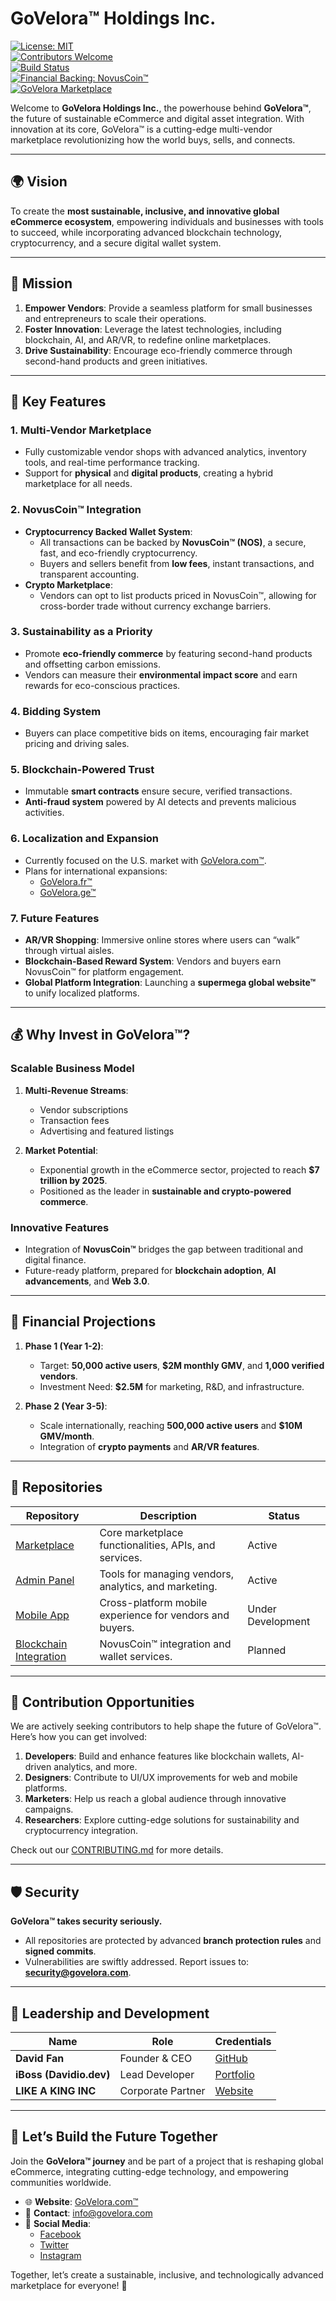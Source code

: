 # GoVelora™ Holdings Inc.  
[![License: MIT](https://img.shields.io/badge/License-MIT-blue.svg)](https://opensource.org/licenses/MIT)  
[![Contributors Welcome](https://img.shields.io/badge/Contributors-Welcome-brightgreen.svg)](https://github.com/GoVelora-Holdings-Inc/GoVelora/discussions)  
[![Build Status](https://img.shields.io/badge/Build-Passing-brightgreen)](#)  
[![Financial Backing: NovusCoin™](https://img.shields.io/badge/Backed-By%20NovusCoin™-gold)](#)  
[![GoVelora Marketplace](https://img.shields.io/badge/Marketplace-Live%20Soon-orange)](https://govelora.com)

Welcome to **GoVelora Holdings Inc.**, the powerhouse behind **GoVelora™**, the future of sustainable eCommerce and digital asset integration. With innovation at its core, GoVelora™ is a cutting-edge multi-vendor marketplace revolutionizing how the world buys, sells, and connects.

---

## 🌍 Vision  
To create the **most sustainable, inclusive, and innovative global eCommerce ecosystem**, empowering individuals and businesses with tools to succeed, while incorporating advanced blockchain technology, cryptocurrency, and a secure digital wallet system.  

---

## 🚀 Mission  
1. **Empower Vendors**: Provide a seamless platform for small businesses and entrepreneurs to scale their operations.  
2. **Foster Innovation**: Leverage the latest technologies, including blockchain, AI, and AR/VR, to redefine online marketplaces.  
3. **Drive Sustainability**: Encourage eco-friendly commerce through second-hand products and green initiatives.

---

## 🌟 Key Features  

### **1. Multi-Vendor Marketplace**  
- Fully customizable vendor shops with advanced analytics, inventory tools, and real-time performance tracking.  
- Support for **physical** and **digital products**, creating a hybrid marketplace for all needs.  

### **2. NovusCoin™ Integration**  
- **Cryptocurrency Backed Wallet System**:
  - All transactions can be backed by **NovusCoin™ (NOS)**, a secure, fast, and eco-friendly cryptocurrency.  
  - Buyers and sellers benefit from **low fees**, instant transactions, and transparent accounting.  
- **Crypto Marketplace**:
  - Vendors can opt to list products priced in NovusCoin™, allowing for cross-border trade without currency exchange barriers.  

### **3. Sustainability as a Priority**  
- Promote **eco-friendly commerce** by featuring second-hand products and offsetting carbon emissions.  
- Vendors can measure their **environmental impact score** and earn rewards for eco-conscious practices.  

### **4. Bidding System**  
- Buyers can place competitive bids on items, encouraging fair market pricing and driving sales.  

### **5. Blockchain-Powered Trust**  
- Immutable **smart contracts** ensure secure, verified transactions.  
- **Anti-fraud system** powered by AI detects and prevents malicious activities.  

### **6. Localization and Expansion**  
- Currently focused on the U.S. market with [GoVelora.com™](https://govelora.com).  
- Plans for international expansions:  
  - [GoVelora.fr™](https://govelora.fr)  
  - [GoVelora.ge™](https://govelora.ge)  

### **7. Future Features**  
- **AR/VR Shopping**: Immersive online stores where users can “walk” through virtual aisles.  
- **Blockchain-Based Reward System**: Vendors and buyers earn NovusCoin™ for platform engagement.  
- **Global Platform Integration**: Launching a **supermega global website™** to unify localized platforms.  

---

## 💰 Why Invest in GoVelora™?  

### **Scalable Business Model**  
1. **Multi-Revenue Streams**:  
   - Vendor subscriptions  
   - Transaction fees  
   - Advertising and featured listings  

2. **Market Potential**:  
   - Exponential growth in the eCommerce sector, projected to reach **$7 trillion by 2025**.  
   - Positioned as the leader in **sustainable and crypto-powered commerce**.  

### **Innovative Features**  
- Integration of **NovusCoin™** bridges the gap between traditional and digital finance.  
- Future-ready platform, prepared for **blockchain adoption**, **AI advancements**, and **Web 3.0**.  

---

## 🔑 Financial Projections  
1. **Phase 1 (Year 1-2)**:
   - Target: **50,000 active users**, **$2M monthly GMV**, and **1,000 verified vendors**.  
   - Investment Need: **$2.5M** for marketing, R&D, and infrastructure.  

2. **Phase 2 (Year 3-5)**:
   - Scale internationally, reaching **500,000 active users** and **$10M GMV/month**.  
   - Integration of **crypto payments** and **AR/VR features**.  

---

## 📂 Repositories  

| Repository            | Description                                                       | Status      |  
|-----------------------|-------------------------------------------------------------------|-------------|  
| [Marketplace](https://github.com/GoVelora-Holdings-Inc/Marketplace) | Core marketplace functionalities, APIs, and services. | Active       |  
| [Admin Panel](https://github.com/GoVelora-Holdings-Inc/Admin-Panel) | Tools for managing vendors, analytics, and marketing.  | Active       |  
| [Mobile App](https://github.com/GoVelora-Holdings-Inc/Mobile-App)   | Cross-platform mobile experience for vendors and buyers. | Under Development |  
| [Blockchain Integration](https://github.com/GoVelora-Holdings-Inc/Blockchain) | NovusCoin™ integration and wallet services.            | Planned      |  

---

## 🤝 Contribution Opportunities  

We are actively seeking contributors to help shape the future of GoVelora™. Here’s how you can get involved:  

1. **Developers**: Build and enhance features like blockchain wallets, AI-driven analytics, and more.  
2. **Designers**: Contribute to UI/UX improvements for web and mobile platforms.  
3. **Marketers**: Help us reach a global audience through innovative campaigns.  
4. **Researchers**: Explore cutting-edge solutions for sustainability and cryptocurrency integration.  

Check out our [CONTRIBUTING.md](https://github.com/GoVelora-Holdings-Inc/.github/blob/main/CONTRIBUTING.md) for more details.  

---

## 🛡️ Security  

**GoVelora™ takes security seriously.**  
- All repositories are protected by advanced **branch protection rules** and **signed commits**.  
- Vulnerabilities are swiftly addressed. Report issues to: **security@govelora.com**.  

---

## 💼 Leadership and Development  

| Name               | Role                      | Credentials                     |  
|--------------------|--------------------------|---------------------------------|  
| **David Fan** | Founder & CEO            | [GitHub](https://github.com/davidio) |  
| **iBoss (Davidio.dev)** | Lead Developer           | [Portfolio](https://davidio.dev) |  
| **LIKE A KING INC**  | Corporate Partner         | [Website](https://likeaking.pro) |  

---

## 🌟 Let’s Build the Future Together  

Join the **GoVelora™ journey** and be part of a project that is reshaping global eCommerce, integrating cutting-edge technology, and empowering communities worldwide.  

- 🌐 **Website**: [GoVelora.com™](https://govelora.com)  
- 📧 **Contact**: info@govelora.com  
- 💬 **Social Media**:  
  - [Facebook](https://facebook.com/GoVelora)  
  - [Twitter](https://twitter.com/GoVelora)  
  - [Instagram](https://instagram.com/GoVelora)  

Together, let’s create a sustainable, inclusive, and technologically advanced marketplace for everyone! 🚀
